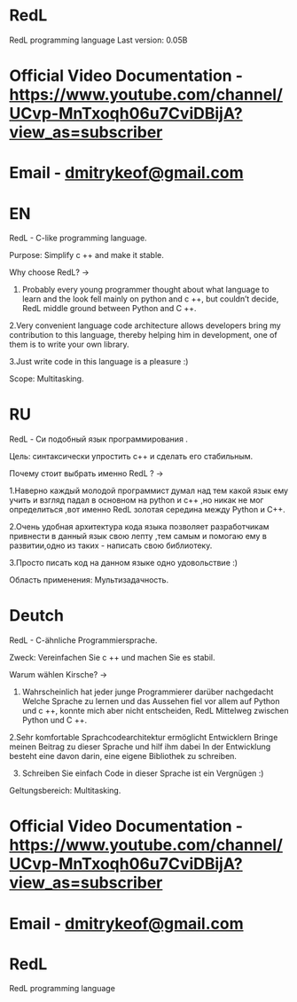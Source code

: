 # RedL
RedL programming language 
Last version: 0.05B


# Official Video Documentation - https://www.youtube.com/channel/UCvp-MnTxoqh06u7CviDBijA?view_as=subscriber 

# Email - dmitrykeof@gmail.com


# EN
RedL - C-like programming language.

Purpose: Simplify c ++ and make it stable.

Why choose RedL? ->

1. Probably every young programmer thought about
what language to learn and the look fell mainly on python and
c ++, but couldn’t decide, RedL
middle ground between Python and C ++.

2.Very convenient language code architecture allows developers
bring my contribution to this language, thereby helping him
in development, one of them is to write your own library.

3.Just write code in this language is a pleasure :)


Scope: Multitasking.




# RU
RedL - Си подобный язык программирования .

Цель: синтаксически упростить c++ и сделать его стабильным.

Почему стоит выбрать именно RedL ? ->

1.Наверно каждый молодой программист думал над тем
какой язык ему учить и взгляд падал в основном на python и
c++ ,но никак не мог определиться ,вот именно RedL
золотая середина между Python и C++.

2.Очень удобная архитектура кода языка позволяет разработчикам
привнести в данный язык свою лепту ,тем самым и помогаю ему
в развитии,одно из таких - написать свою библиотеку.

3.Просто писать код на данном языке одно удовольствие :)


Область применения: Мультизадачность.



# Deutch

RedL - C-ähnliche Programmiersprache.

Zweck: Vereinfachen Sie c ++ und machen Sie es stabil.

Warum wählen Kirsche? ->

1. Wahrscheinlich hat jeder junge Programmierer darüber nachgedacht
Welche Sprache zu lernen und das Aussehen fiel vor allem auf Python und
c ++, konnte mich aber nicht entscheiden, RedL
Mittelweg zwischen Python und C ++.

2.Sehr komfortable Sprachcodearchitektur ermöglicht Entwicklern
Bringe meinen Beitrag zu dieser Sprache und hilf ihm dabei
In der Entwicklung besteht eine davon darin, eine eigene Bibliothek zu schreiben.

3. Schreiben Sie einfach Code in dieser Sprache ist ein Vergnügen :)


Geltungsbereich: Multitasking.





# Official Video Documentation - https://www.youtube.com/channel/UCvp-MnTxoqh06u7CviDBijA?view_as=subscriber 

# Email - dmitrykeof@gmail.com



# RedL
RedL programming language 
